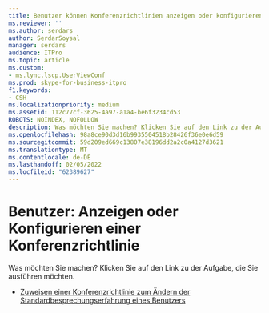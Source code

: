 ```yaml
---
title: Benutzer können Konferenzrichtlinien anzeigen oder konfigurieren
ms.reviewer: ''
ms.author: serdars
author: SerdarSoysal
manager: serdars
audience: ITPro
ms.topic: article
ms.custom:
- ms.lync.lscp.UserViewConf
ms.prod: skype-for-business-itpro
f1.keywords:
- CSH
ms.localizationpriority: medium
ms.assetid: 112c77cf-3625-4a97-a1a4-be6f3234cd53
ROBOTS: NOINDEX, NOFOLLOW
description: Was möchten Sie machen? Klicken Sie auf den Link zu der Aufgabe, die Sie ausführen möchten.
ms.openlocfilehash: 98a8ce90d3d16b9935504518b28426f36e0e6d59
ms.sourcegitcommit: 59d209ed669c13807e38196dd2a2c0a4127d3621
ms.translationtype: MT
ms.contentlocale: de-DE
ms.lasthandoff: 02/05/2022
ms.locfileid: "62389627"
---
```

# <a name="users-view-or-configure-conferencing-policy"></a>Benutzer: Anzeigen oder Konfigurieren einer Konferenzrichtlinie

Was möchten Sie machen? Klicken Sie auf den Link zu der Aufgabe, die Sie ausführen möchten.

- [Zuweisen einer Konferenzrichtlinie zum Ändern der Standardbesprechungserfahrung eines Benutzers](/previous-versions/office/lync-server-2013/lync-server-2013-assign-a-per-user-conferencing-policy)